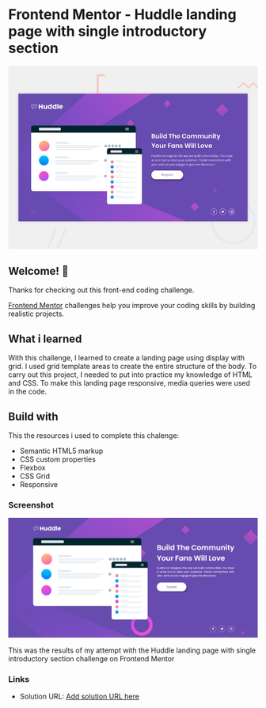 # Frontend Mentor - Huddle landing page with single introductory section

![Design preview for the Huddle landing page with single introductory section](./src/design/desktop-preview.jpg)

## Welcome! 👋

Thanks for checking out this front-end coding challenge.

[Frontend Mentor](https://www.frontendmentor.io) challenges help you improve your coding skills by building realistic projects.

## What i learned

With this challenge, I learned to create a landing page using display with grid. I used grid template areas to create the entire structure of the body. To carry out this project, I needed to put into practice my knowledge of HTML and CSS. To make this landing page responsive, media queries were used in the code.

## Build with

This the resources i used to complete this chalenge:

- Semantic HTML5 markup
- CSS custom properties
- Flexbox
- CSS Grid
- Responsive

### Screenshot

![](./src/design/resolution.png)

This was the results of my attempt with the Huddle landing page with single introductory section challenge on Frontend Mentor

### Links

- Solution URL: [Add solution URL here](https://fctexi-solution-url.com)